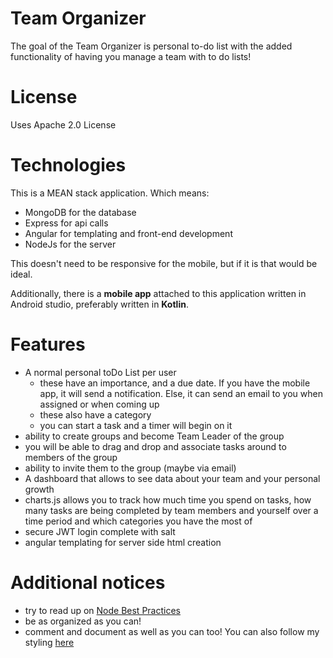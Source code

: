# Team Organizer

The goal of the Team Organizer is personal to-do list with the added functionality of having you manage a team with to do lists! 

# License

Uses Apache 2.0 License

# Technologies

This is a MEAN stack application. Which means: 

- MongoDB for the database
- Express for api calls 
- Angular for templating and front-end development
- NodeJs for the server 

This doesn't need to be responsive for the mobile, but if it is that would be ideal. 

Additionally, there is a **mobile app** attached to this application written in Android studio, preferably written in **Kotlin**. 

# Features 

- A normal personal toDo List per user 
    - these have an importance, and a due date. If you have the mobile app, it will send a notification. Else, it can send an email to you when assigned or when coming up
    - these also have a category 
    - you can start a task and a timer will begin on it
- ability to create groups and become Team Leader of the group
- you will be able to drag and drop and associate tasks around to members of the group 
- ability to invite them to the group (maybe via email)
- A dashboard that allows to see data about your team and your personal growth 
- charts.js allows you to track how much time you spend on tasks, how many tasks are being completed by team members and yourself over a time period and which categories you have the most of
- secure JWT login complete with salt 
- angular templating for server side html creation 

# Additional notices

- try to read up on [Node Best Practices](https://github.com/i0natan/nodebestpractices)
- be as organized as you can! 
- comment and document as well as you can too! You can also follow my styling [here](https://dannylekim.github.io/fitnessleague/docs/codingpractices.html)



